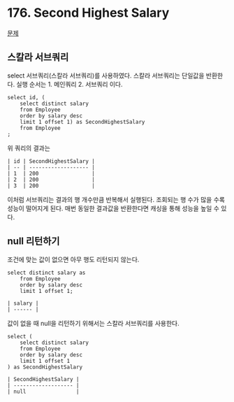 # 176. Second Highest Salary
[문제](https://leetcode.com/problems/second-highest-salary/)

## 스칼라 서브쿼리
select 서브쿼리(스칼라 서브쿼리)를 사용하였다.
스칼라 서브쿼리는 단일값을 반환한다.
실행 순서는 1. 메인쿼리 2. 서브쿼리 이다.

```mysql
select id, (
    select distinct salary
    from Employee
    order by salary desc
    limit 1 offset 1) as SecondHighestSalary
    from Employee
;
```
위 쿼리의 결과는

```mysql
| id | SecondHighestSalary |
| -- | ------------------- |
| 1  | 200                 |
| 2  | 200                 |
| 3  | 200                 |
```

이처럼 서브쿼리는 결과의 행 개수만큼 반복해서 실행된다.
조회되는 행 수가 많을 수록 성능이 떨어지게 된다.
매번 동일한 결과값을 반환한다면 캐싱을 통해 성능을 높일 수 있다.

## null 리턴하기
조건에 맞는 값이 없으면 아무 행도 리턴되지 않는다.
```mysql
select distinct salary as 
    from Employee
    order by salary desc
    limit 1 offset 1;
```
```mysql
| salary |
| ------ |
```

값이 없을 때 null을 리턴하기 위해서는 스칼라 서브쿼리를 사용한다.
```mysql
select (
    select distinct salary
    from Employee
    order by salary desc
    limit 1 offset 1
) as SecondHighestSalary
```
```mysql
| SecondHighestSalary |
| ------------------- |
| null                |
```